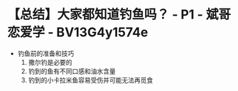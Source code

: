 # 【总结】大家都知道钓鱼吗？ - P1 - 斌哥恋爱学 - BV13G4y1574e

-   钓鱼前的准备和技巧
    1.  撒尔钓是必要的
    2.  钓到的鱼有不同口感和油水含量
    3.  钓到的小卡拉米鱼容易受伤并可能无法再觅食
